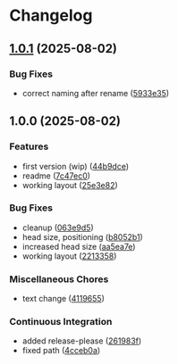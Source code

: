 # Changelog

## [1.0.1](https://github.com/Gitsack/passport-image-generator/compare/v1.0.0...v1.0.1) (2025-08-02)


### Bug Fixes

* correct naming after rename ([5933e35](https://github.com/Gitsack/passport-image-generator/commit/5933e355fd3cdc411ac399adedd856eb27e11d0b))

## 1.0.0 (2025-08-02)


### Features

* first version (wip) ([44b9dce](https://github.com/Gitsack/passport-image-generator/commit/44b9dce37a30a4356cbbeaa29cd5ccda9f57efc5))
* readme ([7c47ec0](https://github.com/Gitsack/passport-image-generator/commit/7c47ec0d2331a79a418a856bab5d57d27b02f727))
* working layout ([25e3e82](https://github.com/Gitsack/passport-image-generator/commit/25e3e82d80c1e9d8a8220c68ceba97ed435ca87f))


### Bug Fixes

* cleanup ([063e9d5](https://github.com/Gitsack/passport-image-generator/commit/063e9d506c300c5d7cf11accc6034852a9d9d7f9))
* head size, positioning ([b8052b1](https://github.com/Gitsack/passport-image-generator/commit/b8052b1c0444f742e3ca9d966a726044f93e42e3))
* increased head size ([aa5ea7e](https://github.com/Gitsack/passport-image-generator/commit/aa5ea7ee0be1444495ab1ba280734be0485e650e))
* working layout ([2213358](https://github.com/Gitsack/passport-image-generator/commit/22133588ca4bec6d891b0cf7a598858fd1db0dde))


### Miscellaneous Chores

* text change ([4119655](https://github.com/Gitsack/passport-image-generator/commit/411965553de2d3f006e6a530720b434699401d9e))


### Continuous Integration

* added release-please ([261983f](https://github.com/Gitsack/passport-image-generator/commit/261983f4e8b83ce2e259d02ecf2460ab0c47503a))
* fixed path ([4cceb0a](https://github.com/Gitsack/passport-image-generator/commit/4cceb0a7084fb22d20e821a828a6dc62c65e7c23))
